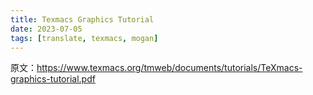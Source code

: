 ```yaml
---
title: Texmacs Graphics Tutorial 
date: 2023-07-05
tags: [translate, texmacs, mogan]
---
```

原文：https://www.texmacs.org/tmweb/documents/tutorials/TeXmacs-graphics-tutorial.pdf
